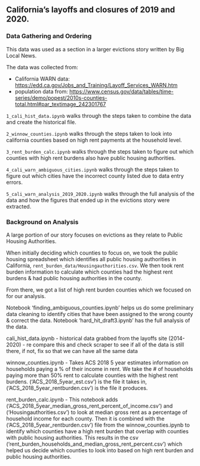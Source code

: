 ## California’s layoffs and closures of 2019 and 2020.

### Data Gathering and Ordering

This data was used as a section in a larger evictions story written by Big Local News. 

The data was collected from:
- California WARN data: https://edd.ca.gov/Jobs_and_Training/Layoff_Services_WARN.htm
- population data from: https://www.census.gov/data/tables/time-series/demo/popest/2010s-counties-total.html#par_textimage_242301767

`1_cali_hist_data.ipynb` walks through the steps taken to combine the data and create the historical file.

`2_winnow_counties.ipynb` walks through the steps taken to look into california counties based on high rent payments at the household level.

`3_rent_burden_calc.ipynb` walks through the steps taken to figure out which counties with high rent burdens also have public housing authorities. 

`4_cali_warn_ambiguous_cities.ipynb` walks through the steps taken to figure out which cities have the incorrect county listed due to data entry errors. 

`5_cali_warn_analysis_2019_2020.ipynb` walks through the full analysis of the data and how the figures that ended up in the evictions story were extracted.


### Background on Analysis

A large portion of our story focuses on evictions as they relate to Public Housing Authorities.

When initially deciding which counties to focus on, we took the public housing spreadsheet which identifies all public housing authorities in California, `rent_burden_data/Housingauthorities.csv`. We then took rent burden information to calculate which counties had the highest rent burdens & had public housing authorities in the county. 

From there, we got a list of high rent burden counties which we focused on for our analysis. 

Notebook ‘finding_ambiguous_counties.ipynb’ helps us do some preliminary data cleaning to identify cities that have been assigned to the wrong county & correct the data. 
Notebook ‘hard_hit_draft3.ipynb’ has the full analysis of the data.

cali_hist_data.ipynb - historical data grabbed from the layoffs site (2014-2020) - re compare this and check scraper to see if all of the data is still there, if not, fix so that we can have all the same data


winnow_counties.ipynb - Takes ACS 2018 5 year estimates information on households paying a % of their income in rent. We take the # of households paying more than 50% rent to calculate counties with the highest rent burdens. (‘ACS_2018_5year_est.csv’) is the file it takes in, (‘ACS_2018_5year_rentburden.csv’) is the file it produces.

rent_burden_calc.ipynb -  This notebook adds (‘ACS_2018_5year_median_gross_rent_percent_of_income.csv’) and (‘Housingauthorities.csv’)  to look at median gross rent as a percentage of household income for each county. Then it is combined with the  (‘ACS_2018_5year_rentburden.csv’) file from the winnow_counties.ipynb to identify which counties have a high rent burden that overlap with counties with public housing authorities. This results in the csv (‘rent_burden_households_and_median_gross_rent_percent.csv’) which helped us decide which counties to look into based on high rent burden and public housing authorities.

